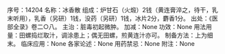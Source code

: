 序号：14204
名称：冰香散
组成：炉甘石（火煅）2钱（黄连膏淬之，待干，乳末听用），乳香（另研）1钱，没药（另研）1钱，冰片2分，麝香1分。
出处：《医部全录》卷二○八。
主治：脏毒初起微肿。
加减：None
功效：None
用法用量：田螺捣烂取汁，调涂患上；偶无田螺，煎黄连汁亦可。
制备方法：上为细末。
临床应用：None
各家论述：None
用药禁忌：None
附注：None
